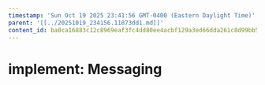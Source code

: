 ```yaml
---
timestamp: 'Sun Oct 19 2025 23:41:56 GMT-0400 (Eastern Daylight Time)'
parent: '[[../20251019_234156.11873dd1.md]]'
content_id: ba0ca16883c12c8969eaf3fc4dd80ee4acbf129a3ed66dda261c8d99bb56c849
---
```


# implement: Messaging
